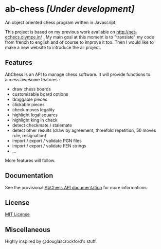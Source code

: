 # ab-chess *[Under development]*

An object oriented chess program written in Javascript. 

This project is based on my previous work available on http://net-echecs.olympe.in/ .
My main goal at this moment is to "translate" my code from french to english and of course to improve it too.
Then I would like to make a new website to introduce the all project.

## Features

AbChess is an API to manage chess software. It will provide functions to access awesome features :

* draw chess boards
* customizable board options
* draggable pieces
* clickable pieces
* check moves legality
* highlight legal squares
* highlight king in check
* detect checkmate / stalemate
* detect other results (draw by agreement, threefold repetition, 50 moves rule, resignation)
* import / export / validate PGN files
* import / export / validate FEN strings
* ...

More features will follow.

## Documentation

See the provisional [AbChess API documentation](https://github.com/Nimzozo/ab-chess/blob/master/js/abChess-0.1/readme.md) for more informations.

## License

[MIT License](https://github.com/Nimzozo/ab-chess/blob/master/LICENSE)

## Miscellaneous

Highly inspired by @douglascrockford's stuff.
